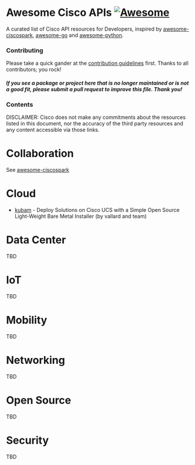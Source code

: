 # Awesome Cisco APIs [![Awesome](https://cdn.rawgit.com/sindresorhus/awesome/d7305f38d29fed78fa85652e3a63e154dd8e8829/media/badge.svg)](https://github.com/sindresorhus/awesome)

A curated list of Cisco API resources for Developers, inspired by [awesome-ciscospark](https://github.com/CiscoDevNet/awesome-ciscospark), [awesome-go](https://github.com/avelino/awesome-go) and [awesome-python](https://github.com/vinta/awesome-python).


### Contributing

Please take a quick gander at the [contribution guidelines](https://github.com/CiscoDevNet/awesome-ciscoapis/blob/master/CONTRIBUTING.md) first. Thanks to all contributors; you rock!

#### *If you see a package or project here that is no longer maintained or is not a good fit, please submit a pull request to improve this file. Thank you!*


### Contents

DISCLAIMER: Cisco does not make any commitments about the resources listed in this document, nor the accuracy of the third party resources and any content accessible via those links.


# Collaboration

See [awesome-ciscospark](https://github.com/CiscoDevNet/awesome-ciscospark)

# Cloud

* [kubam](https://github.com/CiscoUcs/KUBaM) - Deploy Solutions on Cisco UCS with a Simple Open Source Light-Weight Bare Metal Installer (by vallard and team)

# Data Center

TBD

# IoT

TBD

# Mobility

TBD

# Networking

TBD

# Open Source

TBD

# Security

TBD

